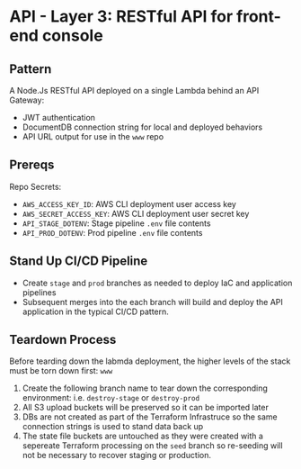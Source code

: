 # API - Layer 3: RESTful API for front-end console

## Pattern

A Node.Js RESTful API deployed on a single Lambda behind an API Gateway:

* JWT authentication
* DocumentDB connection string for local and deployed behaviors
* API URL output for use in the `www` repo

## Prereqs

Repo Secrets:

* `AWS_ACCESS_KEY_ID`: AWS CLI deployment user access key
* `AWS_SECRET_ACCESS_KEY`: AWS CLI deployment user secret key
* `API_STAGE_DOTENV`: Stage pipeline `.env` file contents
* `API_PROD_DOTENV`: Prod pipeline `.env` file contents

## Stand Up CI/CD Pipeline

* Create `stage` and `prod` branches as needed to deploy IaC and application pipelines
* Subsequent merges into the each branch will build and deploy the API application in the typical CI/CD pattern.

## Teardown Process

Before tearding down the labmda deployment, the higher levels of the stack must be torn down first: `www`

1. Create the following branch name to tear down the corresponding environment: i.e. `destroy-stage` or `destroy-prod`
2. All S3 upload buckets will be preserved so it can be imported later
3. DBs are not created as part of the Terraform Infrastruce so the same connection strings is used to stand data back up
4. The state file buckets are untouched as they were created with a sepereate Terraform processing on the `seed` branch so re-seeding will not be necessary to recover staging or production.